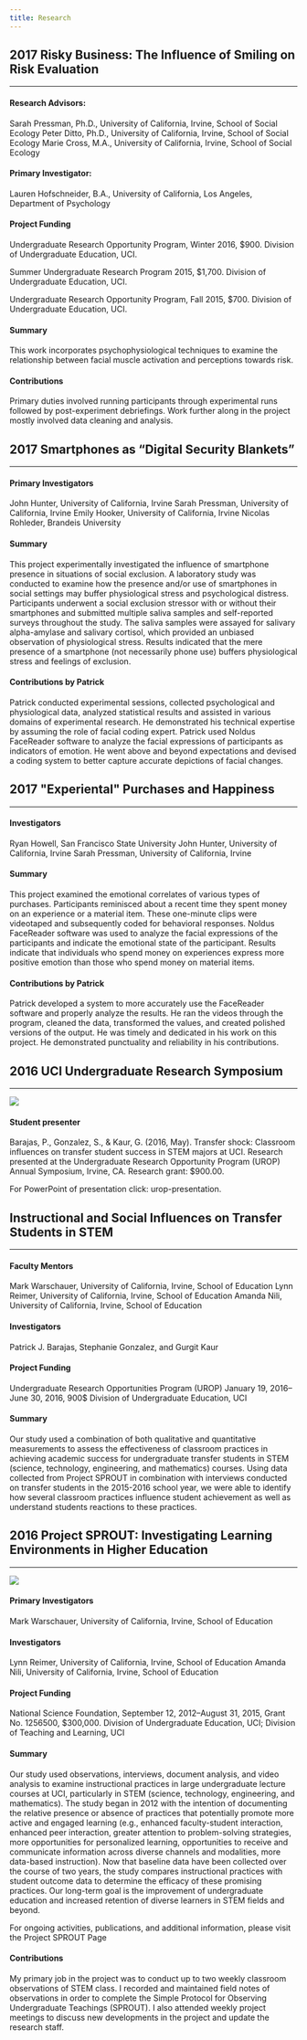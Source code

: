 ```yaml
---
title: Research
---
```




## 2017 Risky Business: The Influence of Smiling on Risk Evaluation
---

#### Research Advisors:
Sarah Pressman, Ph.D., University of California, Irvine, School of Social Ecology
Peter Ditto, Ph.D., University of California, Irvine, School of Social Ecology
Marie Cross, M.A., University of California, Irvine, School of Social Ecology

#### Primary Investigator:
Lauren Hofschneider, B.A., University of California, Los Angeles, Department of Psychology

#### Project Funding
Undergraduate Research Opportunity Program, Winter 2016, $900. Division of Undergraduate Education, UCI.

Summer Undergraduate Research Program 2015, $1,700. Division of Undergraduate Education, UCI.

Undergraduate Research Opportunity Program, Fall 2015, $700. Division of Undergraduate Education, UCI.

#### Summary
This work incorporates psychophysiological techniques to examine the relationship between facial muscle activation and perceptions towards risk.

#### Contributions
Primary duties involved running participants through experimental runs followed by post-experiment debriefings. Work further along in the project mostly involved data cleaning and analysis.


## 2017 Smartphones as “Digital Security Blankets”
---

#### Primary Investigators 
John Hunter, University of California, Irvine
Sarah Pressman, University of California, Irvine
Emily Hooker, University of California, Irvine
Nicolas Rohleder, Brandeis University

#### Summary
This project experimentally investigated the influence of smartphone presence in situations of social exclusion. A laboratory study was conducted to examine how the presence and/or use of smartphones in social settings may buffer physiological stress and psychological distress. Participants underwent a social exclusion stressor with or without their smartphones and submitted multiple saliva samples and self-reported surveys throughout the study. The saliva samples were assayed for salivary alpha-amylase and salivary cortisol, which provided an unbiased observation of physiological stress. Results indicated that the mere presence of a smartphone (not necessarily phone use) buffers physiological stress and feelings of exclusion.

#### Contributions by Patrick
Patrick conducted experimental sessions, collected psychological and physiological data, analyzed statistical results and assisted in various domains of experimental research. He demonstrated his technical expertise by assuming the role of facial coding expert. Patrick used Noldus FaceReader software to analyze the facial expressions of participants as indicators of emotion. He went above and beyond expectations and devised a coding system to better capture accurate depictions of facial changes.

## 2017 "Experiental" Purchases and Happiness
---

#### Investigators
Ryan Howell, San Francisco State University
John Hunter, University of California, Irvine
Sarah Pressman, University of California, Irvine

#### Summary
This project examined the emotional correlates of various types of purchases. Participants reminisced about a recent time they spent money on an experience or a material item. These one-minute clips were videotaped and subsequently coded for behavioral responses. Noldus FaceReader software was used to analyze the facial expressions of the participants and indicate the emotional state of the participant. Results indicate that individuals who spend money on experiences express more positive emotion than those who spend money on material items.

#### Contributions by Patrick
Patrick developed a system to more accurately use the FaceReader software and properly analyze the results. He ran the videos through the program, cleaned the data, transformed the values, and created polished versions of the output. He was timely and dedicated in his work on this project. He demonstrated punctuality and reliability in his contributions.

## 2016 UCI Undergraduate Research Symposium
---
![](https://github.com/barajaspatrick/barajaspatrick.github.io/blob/master/images/urop.jpg?raw=true)

#### Student presenter
Barajas, P., Gonzalez, S., & Kaur, G. (2016, May). Transfer shock: Classroom influences on transfer student success in STEM majors at UCI. Research presented at the Undergraduate Research Opportunity Program (UROP) Annual Symposium, Irvine, CA. Research grant: $900.00.

For PowerPoint of presentation click: urop-presentation.

## Instructional and Social Influences on Transfer Students in STEM
---

#### Faculty Mentors
Mark Warschauer, University of California, Irvine, School of Education
Lynn Reimer, University of California, Irvine, School of Education
Amanda Nili, University of California, Irvine, School of Education

#### Investigators
Patrick J. Barajas, Stephanie Gonzalez, and Gurgit Kaur

#### Project Funding
Undergraduate Research Opportunities Program (UROP) January 19, 2016–June 30, 2016, 900$ Division of Undergraduate Education, UCI 

#### Summary
Our study used a combination of both qualitative and quantitative measurements to assess the effectiveness of classroom practices in achieving academic success for undergraduate transfer students in STEM (science, technology, engineering, and mathematics) courses. Using data collected from Project SPROUT in combination with interviews conducted on transfer students in the 2015-2016 school year, we were able to identify how several classroom practices influence student achievement as well as understand students reactions to these practices.

## 2016 Project SPROUT: Investigating Learning Environments in Higher Education
---
![](https://github.com/barajaspatrick/barajaspatrick.github.io/blob/master/images/projectSprouts.jpg?raw=true)

#### Primary Investigators
Mark Warschauer, University of California, Irvine, School of Education

#### Investigators
Lynn Reimer, University of California, Irvine, School of Education
Amanda Nili, University of California, Irvine, School of Education

#### Project Funding
National Science Foundation, September 12, 2012–August 31, 2015, Grant No. 1256500, $300,000. Division of Undergraduate Education, UCI; Division of Teaching and Learning, UCI

#### Summary
Our study used observations, interviews, document analysis, and video analysis to examine instructional practices in large undergraduate lecture courses at UCI, particularly in STEM (science, technology, engineering, and mathematics). The study began in 2012 with the intention of documenting the relative presence or absence of practices that potentially promote more active and engaged learning (e.g., enhanced faculty-student interaction, enhanced peer interaction, greater attention to problem-solving strategies, more opportunities for personalized learning, opportunities to receive and communicate information across diverse channels and modalities, more data-based instruction). Now that baseline data have been collected over the course of two years, the study compares instructional practices with student outcome data to determine the efficacy of these promising practices. Our long-term goal is the improvement of undergraduate education and increased retention of diverse learners in STEM fields and beyond.

For ongoing activities, publications, and additional information, please visit the Project SPROUT Page

#### Contributions
My primary job in the project was to conduct up to two weekly classroom observations of STEM class. I recorded and maintained field notes of observations in order to complete the Simple Protocol for Observing Undergraduate Teachings (SPROUT). I also attended weekly project meetings to discuss new developments in the project and update the research staff.
